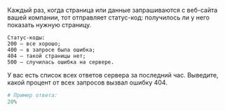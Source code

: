Каждый раз, когда страница или данные запрашиваются с веб-сайта вашей компании, тот отправляет статус-код: получилось ли у него показать нужную страницу.

```
Статус-коды:
200 — все хорошо;
400 — в запросе была ошибка;
404 — такой страницы нет;
500 — случилась ошибка на сервере.
```

У вас есть список всех ответов сервера за последний час. Выведите, какой процент от всех запросов вызвал ошибку 404.

```python
# Пример ответа:
20%
```